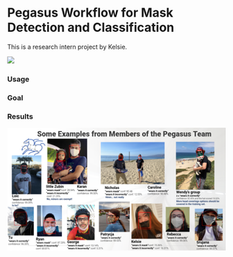 # Pegasus Workflow for Mask Detection and Classification

This is a research intern project by Kelsie.

<img src="imgs/MaskDetection.png" />

### Usage


### Goal 


### Results

<img src="imgs/group_mask_detection.png" />